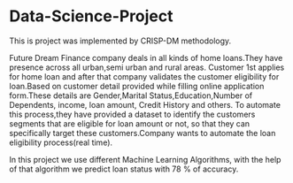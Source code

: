 # Data-Science-Project
This is project was implemented by CRISP-DM methodology. 

Future Dream Finance company deals in all kinds of home loans.They have presence across all urban,semi urban and rural areas. Customer 1st applies for home loan and after that company validates the customer eligibility for loan.Based on customer detail provided while filling online application form.These details are Gender,Marital Status,Education,Number of Dependents, income, loan amount, Credit History and others.
To automate this process,they have provided a dataset to identify the customers segments that are eligible for loan amount or not,  so that they can specifically target these customers.Company wants to automate the loan eligibility process(real time).

In this project we use different Machine Learning Algorithms, with the help of that algorithm we predict loan status with 78 % of accuracy.


